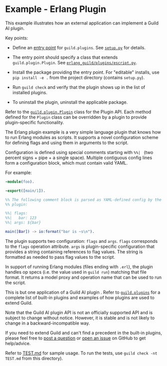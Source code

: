 # Example - Erlang Plugin

This example illustrates how an external application can implement a
Guild AI plugin.

Key points:

- Define an [entry
  point](https://packaging.python.org/en/latest/specifications/entry-points/)
  for `guild.plugins`. See [`setup.py`](setup.py) for details.

- The entry point should specify a class that extends
  `guild.plugin.Plugin`. See
  [`erlang_guild/plugins/escript.py`](erlang_guild/plugins/escript.py).

- Install the package providing the entry point. For "editable"
  installs, use `pip install -e .` from the project directory
  (contains `setup.py`).

- Run `guild check` and verify that the plugin shows up in the list of
  installed plugins.

- To uninstall the plugin, uninstall the applicable package.

Refer to the [`guild.plugin.Plugin`](../../guild/plugin.py) class for the
Plugin API. Each method defined for the `Plugin` class can be
overridden by a plugin to provide plugin-specific functionality.

The Erlang plugin example is a very simple language plugin that knows
how to run Erlang modules as scripts. It supports a novel
configuration scheme for defining flags and using them in arguments to
the script.

Configuration is defined using special comments starting with `%%| `
(two percent signs + pipe + a single space). Multiple contiguous
config lines form a configuration block, which must contain valid
YAML.

For example:

``` erlang
-module(foo).

-export([main/1]).

%% The following comment block is parsed as YAML-defined config by the
%% plugin:

%%| flags:
%%|   bar: 123
%%| args: ${bar}

main([Bar]) -> io:format("bar is ~s\n").
```

The plugin supports two configuration: `flags` and `args`. `flags`
corresponds to the `flags` operation attribute. `args` is
plugin-specific configuration that provides a string containing
references to flag values. The string is formatted as needed to pass
flag values to the script.

In support of running Erlang modules (files ending with `.erl`), the
plugin handles op specs (i.e. the value used in `guild run`) matching
that file format. It returns a model proxy and operation name that can
be used to run the script.

This is but one application of a Guild AI plugin . Refer to
[`guild.plugins`](../../guild/plugins/) for a complete list of built-in
plugins and examples of how plugins are used to extend Guild.

Note that the Guild AI plugin API is not an officially supported API
and is subject to change without notice. However, it is stable and is
not likely to change in a backward-incompatible way.

If you need to extend Guild and can't find a precedent in the built-in
plugins, please feel free to [post a question](https://my.guild.ai) or
[open an issue](https://github.com/guildai/guildai/issues) on GitHub
to get help/advice.

Refer to [TEST.md](TEST.md) for sample usage. To run the tests, use
`guild check -nt TEST.md` from this directory).
